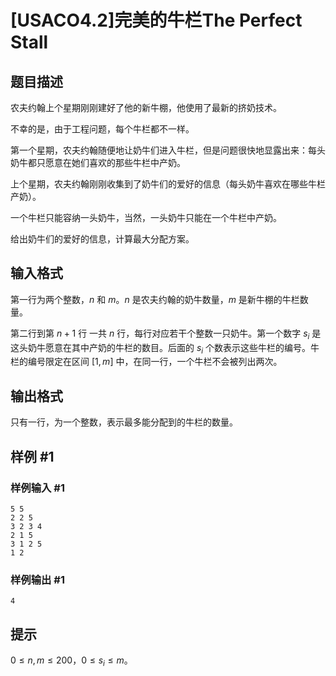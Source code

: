 # [USACO4.2]完美的牛栏The Perfect Stall

## 题目描述

农夫约翰上个星期刚刚建好了他的新牛棚，他使用了最新的挤奶技术。

不幸的是，由于工程问题，每个牛栏都不一样。

第一个星期，农夫约翰随便地让奶牛们进入牛栏，但是问题很快地显露出来：每头奶牛都只愿意在她们喜欢的那些牛栏中产奶。

上个星期，农夫约翰刚刚收集到了奶牛们的爱好的信息（每头奶牛喜欢在哪些牛栏产奶）。

一个牛栏只能容纳一头奶牛，当然，一头奶牛只能在一个牛栏中产奶。

给出奶牛们的爱好的信息，计算最大分配方案。

## 输入格式

第一行为两个整数，$n$ 和 $m$。$n$ 是农夫约翰的奶牛数量，$m$ 是新牛棚的牛栏数量。

第二行到第 $n+1$ 行 一共 $n$ 行，每行对应若干个整数一只奶牛。第一个数字 $s_i$ 是这头奶牛愿意在其中产奶的牛栏的数目。后面的 $s_i$ 个数表示这些牛栏的编号。牛栏的编号限定在区间 $[1,m]$ 中，在同一行，一个牛栏不会被列出两次。


## 输出格式

只有一行，为一个整数，表示最多能分配到的牛栏的数量。

## 样例 #1

### 样例输入 #1
```
5 5
2 2 5
3 2 3 4
2 1 5
3 1 2 5
1 2
```

### 样例输出 #1

```
4
```

## 提示

$0\le n,m\le 200$，$0\le s_i\le m$。
